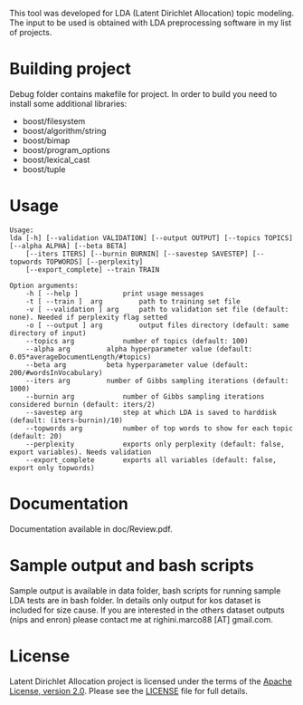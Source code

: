 This tool was developed for LDA (Latent Dirichlet Allocation) topic modeling.
The input to be used is obtained with LDA preprocessing software in my list of projects.

# Building project
Debug folder contains makefile for project. 
In order to build you need to install some additional libraries:
* boost/filesystem
* boost/algorithm/string
* boost/bimap
* boost/program_options
* boost/lexical_cast
* boost/tuple

# Usage

```
Usage:
lda [-h] [--validation VALIDATION] [--output OUTPUT] [--topics TOPICS] [--alpha ALPHA] [--beta BETA]
	[--iters ITERS] [--burnin BURNIN] [--savestep SAVESTEP] [--topwords TOPWORDS] [--perplexity]
	[--export_complete] --train TRAIN
	
Option arguments:
	-h [ --help ] 			print usage messages
	-t [ --train ]	arg 		path to training set file
	-v [ --validation ] arg 	path to validation set file (default: none). Needed if perplexity flag setted
	-o [ --output ] arg 		output files directory (default: same directory of input)
	--topics arg			number of topics (default: 100)
	--alpha arg			alpha hyperparameter value (default: 0.05*averageDocumentLength/#topics)
	--beta arg			beta hyperparameter value (default: 200/#wordsInVocabulary)
	--iters arg			number of Gibbs sampling iterations (default: 1000)
	--burnin arg			number of Gibbs sampling iterations considered burnin (default: iters/2)
	--savestep arg			step at which LDA is saved to harddisk (default: (iters-burnin)/10)
	--topwords arg			number of top words to show for each topic (default: 20)
	--perplexity			exports only perplexity (default: false, export variables). Needs validation
	--export_complete		exports all variables (default: false, export only topwords)
```

# Documentation
Documentation available in doc/Review.pdf.

# Sample output and bash scripts
Sample output is available in data folder, bash scripts for running sample LDA tests are in bash folder.
In details only output for kos dataset is included for size cause. If you are interested in the others dataset outputs (nips and enron) please contact me at righini.marco88 [AT] gmail.com. 

# License
Latent Dirichlet Allocation project is licensed under the terms of the [Apache License, version 2.0](http://www.apache.org/licenses/LICENSE-2.0.html). Please see the [LICENSE](LICENSE) file for full details.
